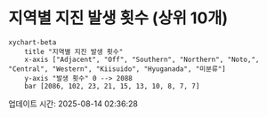 # 지역별 지진 발생 횟수 (상위 10개)

```mermaid
xychart-beta
    title "지역별 지진 발생 횟수"
    x-axis ["Adjacent", "Off", "Southern", "Northern", "Noto,", "Central", "Western", "Kiisuido", "Hyuganada", "미분류"]
    y-axis "발생 횟수" 0 --> 2088
    bar [2086, 102, 23, 21, 15, 13, 10, 8, 7, 7]
```

업데이트 시간: 2025-08-14 02:36:28
